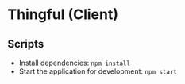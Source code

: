 # Thingful (Client)

## Scripts

- Install dependencies: `npm install`
- Start the application for development: `npm start`
